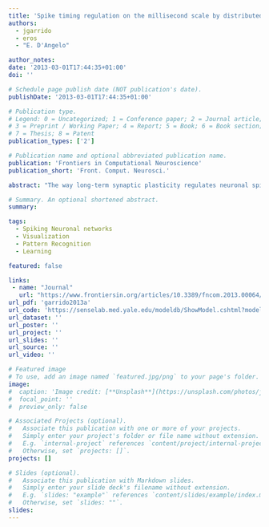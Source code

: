 ```yaml
---
title: 'Spike timing regulation on the millisecond scale by distributed synaptic plasticity at the cerebellum input stage: a simulation study'
authors:
  - jgarrido
  - eros
  - "E. D'Angelo"

author_notes:
date: '2013-03-01T17:44:35+01:00'
doi: ''

# Schedule page publish date (NOT publication's date).
publishDate: '2013-03-01T17:44:35+01:00'

# Publication type.
# Legend: 0 = Uncategorized; 1 = Conference paper; 2 = Journal article;
# 3 = Preprint / Working Paper; 4 = Report; 5 = Book; 6 = Book section;
# 7 = Thesis; 8 = Patent
publication_types: ['2']

# Publication name and optional abbreviated publication name.
publication: 'Frontiers in Computational Neuroscience'
publication_short: 'Front. Comput. Neurosci.'

abstract: "The way long-term synaptic plasticity regulates neuronal spike patterns is not completely understood. This issue is especially relevant for the cerebellum, which is endowed with several forms of long-term synaptic plasticity and has been predicted to operate as a timing and a learning machine. Here we have used a computational model to simulate the impact of multiple distributed synaptic weights in the cerebellar granular-layer network. In response to mossy fiber (MF) bursts, synaptic weights at multiple connections played a crucial role to regulate spike number and positioning in granule cells. The weight at MF to granule cell synapses regulated the delay of the first spike and the weight at MF and parallel fiber to Golgi cell synapses regulated the duration of the time-window during which the first-spike could be emitted. Moreover, the weights of synapses controlling Golgi cell activation regulated the intensity of granule cell inhibition and therefore the number of spikes that could be emitted. First-spike timing was regulated with millisecond precision and the number of spikes ranged from zero to three. Interestingly, different combinations of synaptic weights optimized either first-spike timing precision or spike number, efficiently controlling transmission and filtering properties. These results predict that distributed synaptic plasticity regulates the emission of quasi-digital spike patterns on the millisecond time-scale and allows the cerebellar granular layer to flexibly control burst transmission along the MF pathway."

# Summary. An optional shortened abstract.
summary:

tags:
  - Spiking Neuronal networks
  - Visualization
  - Pattern Recognition
  - Learning

featured: false

links:
 - name: "Journal"
   url: "https://www.frontiersin.org/articles/10.3389/fncom.2013.00064/full"
url_pdf: 'garrido2013a'
url_code: 'https://senselab.med.yale.edu/modeldb/ShowModel.cshtml?model=149913'
url_dataset: ''
url_poster: ''
url_project: ''
url_slides: ''
url_source: ''
url_video: ''

# Featured image
# To use, add an image named `featured.jpg/png` to your page's folder.
image:
#  caption: 'Image credit: [**Unsplash**](https://unsplash.com/photos/jdD8gXaTZsc)'
#  focal_point: ''
#  preview_only: false

# Associated Projects (optional).
#   Associate this publication with one or more of your projects.
#   Simply enter your project's folder or file name without extension.
#   E.g. `internal-project` references `content/project/internal-project/index.md`.
#   Otherwise, set `projects: []`.
projects: []

# Slides (optional).
#   Associate this publication with Markdown slides.
#   Simply enter your slide deck's filename without extension.
#   E.g. `slides: "example"` references `content/slides/example/index.md`.
#   Otherwise, set `slides: ""`.
slides:
---
```


